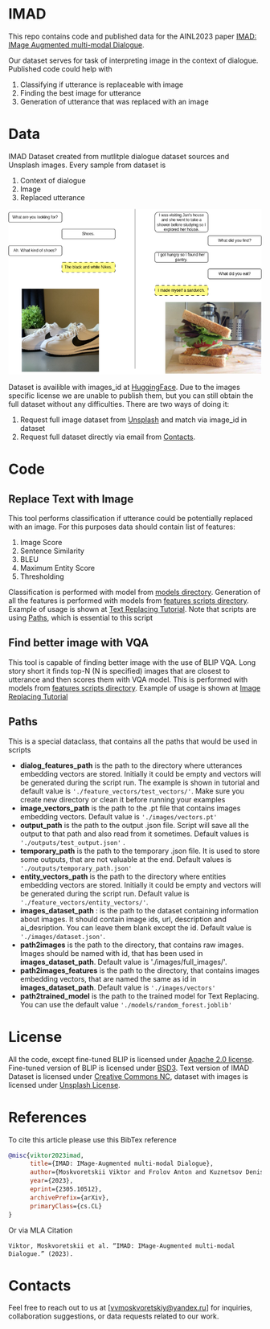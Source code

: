 # IMAD
This repo contains code and published data for the AINL2023 paper [IMAD: IMage Augmented multi-modal Dialogue](https://arxiv.org/abs/2305.10512).

Our dataset serves for task of interpreting image in the context of dialogue. Published code could help with 
1. Classifying if utterance is replaceable with image
2. Finding the best image for utterance
3. Generation of utterance that was replaced with an image

# Data
IMAD Dataset created from mutlitple dialogue dataset sources and Unsplash images. 
Every sample from dataset is 
1. Context of dialogue
2. Image
3. Replaced utterance

![Example](examples.png)

Dataset is availible with images_id at [HuggingFace](https://huggingface.co/datasets/VityaVitalich/IMAD). Due to the images specific license we are unable to publish them, but you can still obtain the full dataset without any difficulties. There are two ways of doing it:
1. Request full image dataset from [Unsplash](https://unsplash.com/data) and match via image_id in dataset
2. Request full dataset directly via email from [Contacts](#Contacts).

# Code

## Replace Text with Image

This tool performs classification if utterance could be potentially replaced with an image. For this purposes data should contain list of features:
1. Image Score
2. Sentence Similarity
3. BLEU
4. Maximum Entity Score
5. Thresholding

Classification is performed with model from [models directory](../main/models/).
Generation of all the features is performed with models from [features scripts directory](../main/scorers/).
Example of usage is shown at [Text Replacing Tutorial](main/TextReplacingTest.ipynb). Note that scripts are using [Paths](#Paths), which is essential to this script

## Find better image with VQA

This tool is capable of finding better image with the use of BLIP VQA. Long story short it finds top-N (N is specified) images that are closest to utterance and then scores them with VQA model. 
This is performed with models from [features scripts directory](../main/scorers/).
Example of usage is shown at [Image Replacing Tutorial](main/VQATest.ipynb)

## Paths

This is a special dataclass, that contains all the paths that would be used in scripts

* __dialog_features_path__ is the path to the directory where utterances embedding vectors are stored. Initially it could be empty and vectors will be generated during the script run. The example is shown in tutorial and default value is ``` './feature_vectors/test_vectors/' ```. Make sure you create new directory or clean it before running your examples
* __image_vectors_path__ is the path to the .pt file that contains images embedding vectors. Default value is ``` './images/vectors.pt' ```
* __output_path__ is the path to the output .json file. Script will save all the output to that path and also read from it sometimes. Default values is ``` './outputs/test_output.json' ``` .
* __temporary_path__ is the path to the temporary .json file. It is used to store some outputs, that are not valuable at the end. Default values is ``` './outputs/temporary_path.json' ```
* __entity_vectors_path__ is the path to the directory where entities embedding vectors are stored. Initially it could be empty and vectors will be generated during the script run. Default value is ``` './feature_vectors/entity_vectors/' ```.
* __images_dataset_path__ : is the path to the dataset containing information about images. It should contain image ids, url, description and ai_desription. You can leave them blank except the id. Default value is ``` './images/dataset.json' ```. 
* __path2images__ is the path to the directory, that contains raw images. Images should be named with id, that has been used in __images_dataset_path__. Default value is './images/full_images/'.
* __path2images_features__ is the path to the directory, that contains images embedding vectors, that are named the same as id in __images_dataset_path__. Default value is ``` './images/vectors' ```
* __path2trained_model__ is the path to the trained model for Text Replacing. You can use the default value ``` './models/random_forest.joblib' ```


# License

All the code, except fine-tuned BLIP is licensed under [Apache 2.0 license](main/LICENSE). Fine-tuned version of BLIP is licensed under [BSD3](main/LICENSE_BLIP). Text version of IMAD Dataset is licensed under [Creative Commons NC](main/LICENSE_DATASET), dataset with images is licensed under [Unsplash License](main/LICENSE_UNSPLASH).

# References

To cite this article please use this BibTex reference

```bibtex
@misc{viktor2023imad,
      title={IMAD: IMage-Augmented multi-modal Dialogue}, 
      author={Moskvoretskii Viktor and Frolov Anton and Kuznetsov Denis},
      year={2023},
      eprint={2305.10512},
      archivePrefix={arXiv},
      primaryClass={cs.CL}
}
```

Or via MLA Citation

```
Viktor, Moskvoretskii et al. “IMAD: IMage-Augmented multi-modal Dialogue.” (2023).
```
# Contacts

Feel free to reach out to us at [vvmoskvoretskiy@yandex.ru] for inquiries, collaboration suggestions, or data requests related to our work.
